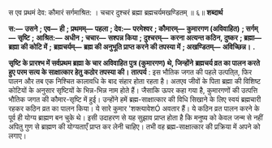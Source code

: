  

स एव प्रथमं देव: कौमारं सर्गमाश्रित: । चचार दुश्चरं ब्रह्मा ब्रह्मचर्यमखण्डितम् ॥ ६॥ **शब्दार्थ** 

**स:—** **उसने** **; एव—** **ही** **; प्रथमम्—** **पहला** **; देव:—** **परमेश्वर** **; कौमारम्—** **कुमारगण (अविवाहित)** **; सर्गम्—** **सृष्टि** **;** **आश्रित:—** **अधीन** **; चचार—** **सश्पन्न किया** **; दुश्चरम्—** **करना अत्यन्त कठिन, दुष्कर** **; ब्रह्मा—** **ब्रह्मा की कोटि में** **;** **ब्रह्मचर्यम्—** **ब्रह्म की अनुभूति प्राप्त करने की तपस्या में** **; अखण्डितम्—** **अविच्छिन्न।** **.** 

**सृष्टि के प्रारश्भ में सर्वप्रथम ब्रह्मा के चार अविवाहित पुत्र (कुमारगण) थे, जिन्होंने** **ब्रह्मचर्य व्रत का पालन करते हुए परम सत्य के साक्षात्कार हेतु कठोर तपस्या की।** **तात्पर्य** : इस भौतिक जगत की पहले उत्पति्त, फिर पालन और तब एक निश्चित कालावधि के बाद संहार होता रहता है। अतएव जीवों के पिता ब्रह्मा की विशिष्ट कोटियों के अनुसार सृष्टियों के भिन्न-भिन्न नाम होते हैं। जैसाकि ऊपर कहा गया है, कुमारगणों की उत्पत्ति भौतिक जगत की कौमार-सृष्टि में हुई। उन्होंने हमें ब्रह्म-साक्षात्कार की विधि सिखाने के लिए स्वयं ब्रह्मचारी रहकर कठिन व्रत का पालन किया। ये सारे कुमार 'शक्त्यावेशÓ अवतार हैं। ये कठिन व्रत पालन करने के पूर्व ही योग्य ब्राह्मण बन चुके थे। इसी उदाहरण से यह सुझाव प्राप्त होता है कि मनुष्य को केवल जन्म से नहीं अपितु गुण से ब्राह्मण की योग्यताएँ प्राप्त कर लेनी चाहिए। तभी वह ब्रह्म-साक्षात्कार की प्रक्रिया में अपने को लगाए। 
